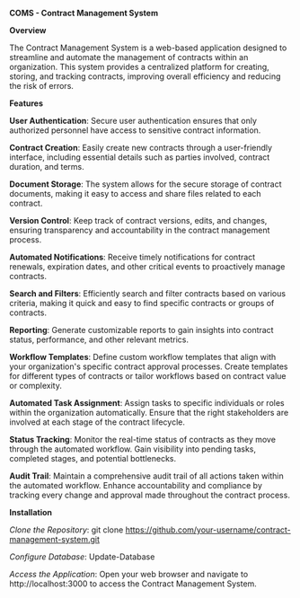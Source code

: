 **COMS - Contract Management System**

  **Overview**

The Contract Management System is a web-based application designed to streamline and automate the management of contracts within an organization. This system provides a centralized platform for creating, storing, and tracking contracts, improving overall efficiency and reducing the risk of errors.

**Features**

   **User Authentication**: 
Secure user authentication ensures that only authorized personnel have access to sensitive contract information.

   **Contract Creation**: 
Easily create new contracts through a user-friendly interface, including essential details such as parties involved, contract duration, and terms.

   **Document Storage**: 
The system allows for the secure storage of contract documents, making it easy to access and share files related to each contract.
 
   **Version Control**: 
Keep track of contract versions, edits, and changes, ensuring transparency and accountability in the contract management process.

   **Automated Notifications**: 
Receive timely notifications for contract renewals, expiration dates, and other critical events to proactively manage contracts.

   **Search and Filters**: 
Efficiently search and filter contracts based on various criteria, making it quick and easy to find specific contracts or groups of contracts.

   **Reporting**: 
Generate customizable reports to gain insights into contract status, performance, and other relevant metrics.

   **Workflow Templates**:
Define custom workflow templates that align with your organization's specific contract approval processes.
Create templates for different types of contracts or tailor workflows based on contract value or complexity.

   **Automated Task Assignment**:
Assign tasks to specific individuals or roles within the organization automatically.
Ensure that the right stakeholders are involved at each stage of the contract lifecycle.

   **Status Tracking**:
Monitor the real-time status of contracts as they move through the automated workflow.
Gain visibility into pending tasks, completed stages, and potential bottlenecks.

   **Audit Trail**:
Maintain a comprehensive audit trail of all actions taken within the automated workflow.
Enhance accountability and compliance by tracking every change and approval made throughout the contract process.

**Installation**

*Clone the Repository*:
git clone https://github.com/your-username/contract-management-system.git

*Configure Database*:
Update-Database

*Access the Application*:
Open your web browser and navigate to http://localhost:3000 to access the Contract Management System.
